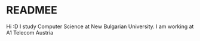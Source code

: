 # READMEE
Hi :D
I study Computer Science at New Bulgarian University.
I am working at A1 Telecom Austria 
